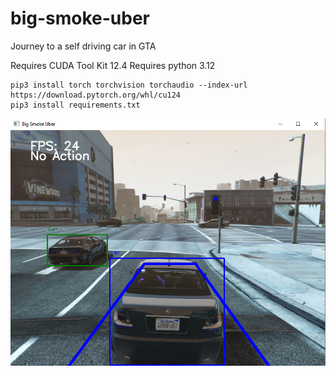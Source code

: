 # big-smoke-uber
Journey to a self driving car in GTA

Requires CUDA Tool Kit 12.4
Requires python 3.12

```
pip3 install torch torchvision torchaudio --index-url https://download.pytorch.org/whl/cu124
pip3 install requirements.txt
```

![demo](https://github.com/Sphyrna-029/big-smoke-uber/blob/main/Demo.PNG?raw=true)
